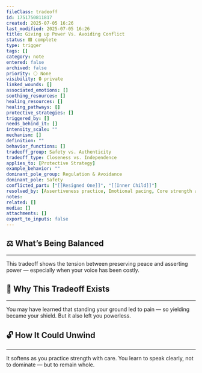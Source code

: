```yaml
---
fileClass: tradeoff
id: 1751750811817
created: 2025-07-05 16:26
last_modified: 2025-07-05 16:26
title: Giving up Power Vs. Avoiding Conflict
status: 🟩 complete
type: trigger
tags: []
category: note
entered: false
archived: false
priority: ⚪ None
visibility: 🔒 private
linked_wounds: []
associated_emotions: []
soothing_resources: []
healing_resources: []
healing_pathways: []
protective_strategies: []
triggered_by: []
needs_behind_it: []
intensity_scale: ""
mechanism: []
definition: ""
behavior_functions: []
tradeoff_group: Safety vs. Authenticity
tradeoff_type: Closeness vs. Independence
applies_to: [Protective Strategy]
example_behavior: ""
dominant_pole_group: Regulation & Avoidance
dominant_pole: Safety
conflicted_part: ["[[Resigned One]]", "[[Inner Child]]"]
resolved_by: [Assertiveness practice, Emotional pacing, Core strength activation]
notes: 
related: []
media: []
attachments: []
export_to_inputs: false
---
```


## ⚖️ What’s Being Balanced
---
This tradeoff shows the tension between preserving peace and asserting power — especially when your voice has been costly.

## 🤔 Why This Tradeoff Exists
---
You may have learned that standing your ground led to pain — so yielding became your shield. But it also left you powerless.

## 🔓 How It Could Unwind
---
It softens as you practice strength with care. You learn to speak clearly, not to dominate — but to remain whole.
